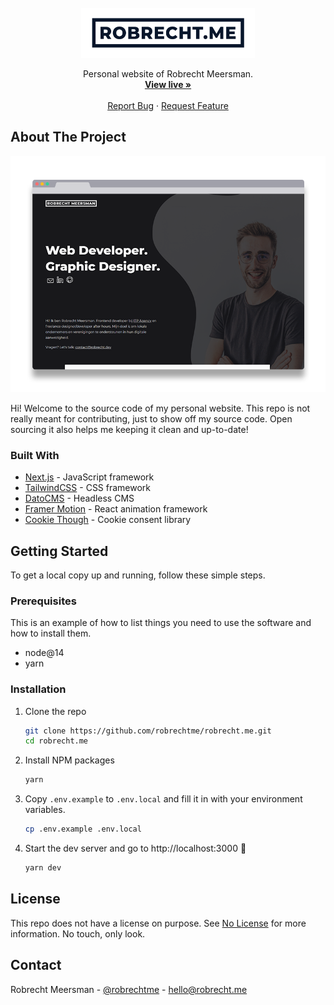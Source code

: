 <div id="top"></div>

<!-- PROJECT LOGO -->
<br />
<div align="center">
  <a href="https://robrecht.me">
    <img src="images/logo.png" alt="robrecht.me" height="80">
  </a>

  <p align="center">
    Personal website of Robrecht Meersman.
    <br />
    <a href="https://robrecht.me"><strong>View live »</strong></a>
    <br />
    <br />
    <a href="https://github.com/robrechtme/robrecht.me/issues">Report Bug</a>
    ·
    <a href="https://github.com/robrechtme/robrecht.me/issues">Request Feature</a>
  </p>
</div>

<!-- ABOUT THE PROJECT -->

## About The Project

[![robrecht.me personal website screenshot][product-screenshot]](https://robrecht.me)

Hi! Welcome to the source code of my personal website. This repo is not really meant for contributing, just to show off my source code. Open sourcing it also helps me keeping it clean and up-to-date!

### Built With

- [Next.js](https://nextjs.org/) - JavaScript framework
- [TailwindCSS](https://tailwindcss.com/) - CSS framework
- [DatoCMS](https://www.datocms.com/) - Headless CMS
- [Framer Motion](https://www.framer.com/motion/) - React animation framework
- [Cookie Though](https://cookiethough.dev/) - Cookie consent library

<!-- GETTING STARTED -->

## Getting Started

To get a local copy up and running, follow these simple steps.

### Prerequisites

This is an example of how to list things you need to use the software and how to install them.

- node@14
- yarn

### Installation

1. Clone the repo
   ```sh
   git clone https://github.com/robrechtme/robrecht.me.git
   cd robrecht.me
   ```
2. Install NPM packages
   ```sh
   yarn
   ```
3. Copy `.env.example` to `.env.local` and fill it in with your environment variables.
   ```sh
   cp .env.example .env.local
   ```
4. Start the dev server and go to http://localhost:3000 🎉
   ```sh
   yarn dev
   ```

<!-- LICENSE -->

## License

This repo does not have a license on purpose. See [No License](https://choosealicense.com/no-permission/) for more information. No touch, only look.

<!-- CONTACT -->

## Contact

Robrecht Meersman - [@robrechtme](https://twitter.com/robrechtme) - hello@robrecht.me

<!-- MARKDOWN LINKS & IMAGES -->
<!-- https://www.markdownguide.org/basic-syntax/#reference-style-links -->

[contributors-shield]: https://img.shields.io/github/contributors/robrechtme/robrecht.me.svg?style=for-the-badge
[contributors-url]: https://github.com/robrechtme/robrecht.me/graphs/contributors
[forks-shield]: https://img.shields.io/github/forks/robrechtme/robrecht.me.svg?style=for-the-badge
[forks-url]: https://github.com/robrechtme/robrecht.me/network/members
[stars-shield]: https://img.shields.io/github/stars/robrechtme/robrecht.me.svg?style=for-the-badge
[stars-url]: https://github.com/robrechtme/robrecht.me/stargazers
[issues-shield]: https://img.shields.io/github/issues/robrechtme/robrecht.me.svg?style=for-the-badge
[issues-url]: https://github.com/robrechtme/robrecht.me/issues
[linkedin-shield]: https://img.shields.io/badge/-LinkedIn-black.svg?style=for-the-badge&logo=linkedin&colorB=555
[linkedin-url]: https://linkedin.com/in/robrechtme
[product-screenshot]: images/screenshot.png
